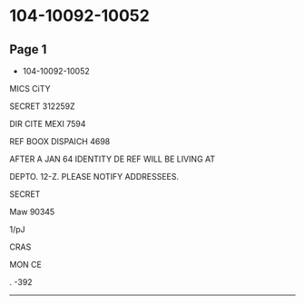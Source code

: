 # 104-10092-10052

## Page 1

- 104-10092-10052

MICS CiTY

SECRET 312259Z

DIR CITE MEXI 7594

REF BOOX DISPAICH 4698

AFTER A JAN 64 IDENTITY DE REF WILL BE LIVING AT

DEPTO. 12-Z. PLEASE NOTIFY ADDRESSEES.

SECRET

Maw 90345

1/pJ

CRAS

MON CE

. -392

---


